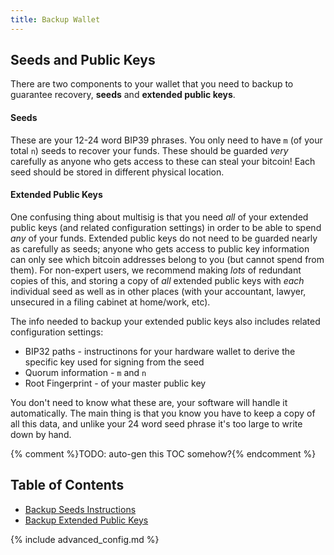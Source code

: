 ```yaml
---
title: Backup Wallet
---
```


## Seeds and Public Keys
There are two components to your wallet that you need to backup to guarantee recovery, **seeds** and **extended public keys**.

#### Seeds
These are your 12-24 word BIP39 phrases.
You only need to have `m` (of your total `n`) seeds to recover your funds.
These should be guarded *very* carefully as anyone who gets access to these can steal your bitcoin!
Each seed should be stored in different physical location.


#### Extended Public Keys
One confusing thing about multisig is that you need *all* of your extended public keys (and related configuration settings) in order to be able to spend *any* of your funds.
Extended public keys  do not need to be guarded nearly as carefully as seeds; anyone who gets access to public key information can only see which bitcoin addresses belong to you (but cannot spend from them).
For non-expert users, we recommend making *lots* of redundant copies of this, and storing a copy of *all* extended public keys with *each* individual seed as well as in other places (with your accountant, lawyer, unsecured in a filing cabinet at home/work, etc).

The info needed to backup your extended public keys also includes related configuration settings:
* BIP32 paths - instructinons for your hardware wallet to derive the specific key used for signing from the seed
* Quorum information - `m` and `n`
* Root Fingerprint - of your master public key

You don't need to know what these are, your software will handle it automatically.
The main thing is that you know you have to keep a copy of all this data, and unlike your 24 word seed phrase it's too large to write down by hand.

{% comment %}TODO: auto-gen this TOC somehow?{% endcomment %}
## Table of Contents
* [Backup Seeds Instructions](/backup-wallet/seeds)
* [Backup Extended Public Keys](/backup-wallet/public-keys)

{% include advanced_config.md %}
